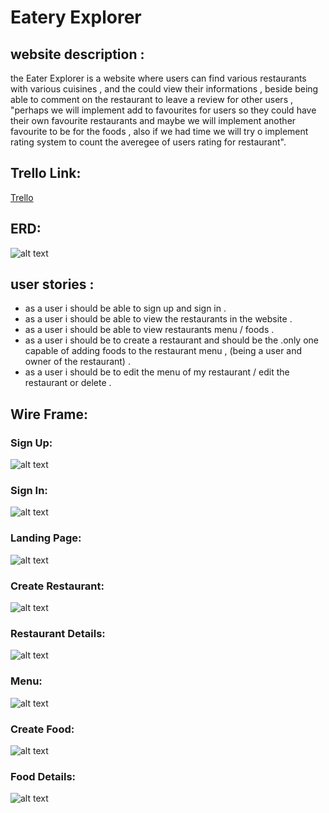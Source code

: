 
# Eatery Explorer

## website description :
the Eater Explorer is a website where users can find various restaurants with various cuisines , and the could view their informations , beside being able to comment on the restaurant to leave a review for other users , "perhaps we will implement add to favourites for users so they could have their own favourite restaurants and maybe we will implement another favourite to be for the foods , also if we had time we will try o implement rating system to count the averegee of users rating for restaurant".

## Trello Link:
[Trello](https://trello.com/b/fWjFv1X9/eatery)

## ERD:

![alt text](./Resources/image-1.png)

## user stories :

* as a user i should be able to sign up and sign in .
* as a user i should be able to view the restaurants in the website .
* as a user i should be able to view restaurants menu / foods .
* as a user i should be to create a restaurant and should be the .only one capable of adding foods to the restaurant menu , (being a user and owner of the restaurant) .
* as a user i should be to edit the menu of my restaurant / edit the restaurant or delete .

## Wire Frame: 
### Sign Up:
![alt text](./Resources/image-2.png)
### Sign In:
![alt text](./Resources/image-3.png)
### Landing Page:
![alt text](./Resources/image-17.png)
### Create Restaurant:
![alt text](./Resources/image-4.png)
### Restaurant Details:
![alt text](./Resources/image-6.png)
### Menu:
![alt text](./Resources/image-8.png)
### Create Food:
![alt text](./Resources/image-5.png)
### Food Details:
![alt text](./Resources/image-7.png)

